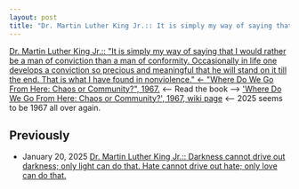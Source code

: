 ```yaml
---
layout: post
title: "Dr. Martin Luther King Jr.:: It is simply my way of saying that I would rather be a man of conviction than a man of conformity. Occasionally in life one develops a conviction so precious and meaningful that he will stand on it till the end. That is what I have found in nonviolence. <- 'Where Do We Go From Here: Chaos or Community?', 1967."
---
```

[Dr. Martin Luther King Jr.:: "It is simply my way of saying that I would rather be a man of conviction than a man of conformity. Occasionally in life one develops a conviction so precious and meaningful that he will stand on it till the end. That is what I have found in nonviolence." 
<- "Where Do We Go From Here: Chaos or Community?", 1967.](https://www.drmartinlutherkingjr.com/drking/mlk-quotes/) 
<-- Read the book --> ['Where Do We Go From Here: Chaos or Community?', 1967, wiki page](https://en.wikipedia.org/wiki/Where_Do_We_Go_from_Here:_Chaos_or_Community)
<-- 2025 seems to be 1967 all over again. 

## Previously 
* January 20, 2025 [Dr. Martin Luther King Jr.:: Darkness cannot drive out darkness; only light can do that. Hate cannot drive out hate; only love can do that.](http://rolandtanglao.com/2025/01/20/p0713-mlk-quotes/)

